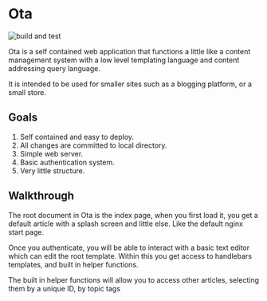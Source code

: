 # Ota

![build and test](https://github.com/j16r/ota/actions/workflows/rust.yml/badge.svg)

Ota is a self contained web application that functions a little like a content
management system with a low level templating language and content addressing
query language.

It is intended to be used for smaller sites such as a blogging platform, or a small
store.

## Goals

 1. Self contained and easy to deploy.
 2. All changes are committed to local directory.
 3. Simple web server.
 4. Basic authentication system.
 5. Very little structure.

## Walkthrough

The root document in Ota is the index page, when you first load it, you get a
default article with a splash screen and little else. Like the default nginx
start page.

Once you authenticate, you will be able to interact with a basic text editor
which can edit the root template. Within this you get access to handlebars
templates, and built in helper functions.

The built in helper functions will allow you to access other articles,
selecting them by a unique ID, by topic tags
